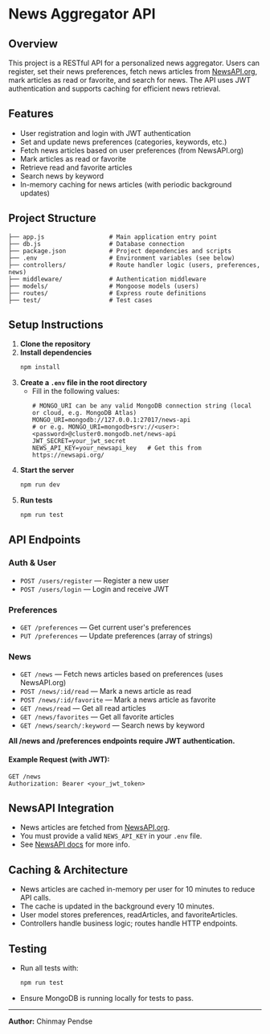 
# News Aggregator API

## Overview
This project is a RESTful API for a personalized news aggregator. Users can register, set their news preferences, fetch news articles from [NewsAPI.org](https://newsapi.org/), mark articles as read or favorite, and search for news. The API uses JWT authentication and supports caching for efficient news retrieval.

## Features
- User registration and login with JWT authentication
- Set and update news preferences (categories, keywords, etc.)
- Fetch news articles based on user preferences (from NewsAPI.org)
- Mark articles as read or favorite
- Retrieve read and favorite articles
- Search news by keyword
- In-memory caching for news articles (with periodic background updates)

## Project Structure

```
├── app.js                  # Main application entry point
├── db.js                   # Database connection
├── package.json            # Project dependencies and scripts
├── .env                    # Environment variables (see below)
├── controllers/            # Route handler logic (users, preferences, news)
├── middleware/             # Authentication middleware
├── models/                 # Mongoose models (users)
├── routes/                 # Express route definitions
├── test/                   # Test cases
```

## Setup Instructions

1. **Clone the repository**
2. **Install dependencies**
   ```sh
   npm install
   ```
3. **Create a `.env` file in the root directory**
   - Fill in the following values:
     ```env
     # MONGO_URI can be any valid MongoDB connection string (local or cloud, e.g. MongoDB Atlas)
     MONGO_URI=mongodb://127.0.0.1:27017/news-api
     # or e.g. MONGO_URI=mongodb+srv://<user>:<password>@cluster0.mongodb.net/news-api
     JWT_SECRET=your_jwt_secret
     NEWS_API_KEY=your_newsapi_key   # Get this from https://newsapi.org/
     ```
4. **Start the server**
   ```sh
   npm run dev
   ```
5. **Run tests**
   ```sh
   npm run test
   ```

## API Endpoints

### Auth & User
- `POST /users/register` — Register a new user
- `POST /users/login` — Login and receive JWT

### Preferences
- `GET /preferences` — Get current user's preferences
- `PUT /preferences` — Update preferences (array of strings)

### News
- `GET /news` — Fetch news articles based on preferences (uses NewsAPI.org)
- `POST /news/:id/read` — Mark a news article as read
- `POST /news/:id/favorite` — Mark a news article as favorite
- `GET /news/read` — Get all read articles
- `GET /news/favorites` — Get all favorite articles
- `GET /news/search/:keyword` — Search news by keyword

**All /news and /preferences endpoints require JWT authentication.**

#### Example Request (with JWT):
```
GET /news
Authorization: Bearer <your_jwt_token>
```

## NewsAPI Integration
- News articles are fetched from [NewsAPI.org](https://newsapi.org/).
- You must provide a valid `NEWS_API_KEY` in your `.env` file.
- See [NewsAPI docs](https://newsapi.org/docs) for more info.

## Caching & Architecture
- News articles are cached in-memory per user for 10 minutes to reduce API calls.
- The cache is updated in the background every 10 minutes.
- User model stores preferences, readArticles, and favoriteArticles.
- Controllers handle business logic; routes handle HTTP endpoints.

## Testing
- Run all tests with:
  ```sh
  npm run test
  ```
- Ensure MongoDB is running locally for tests to pass.

---
**Author:** Chinmay Pendse

